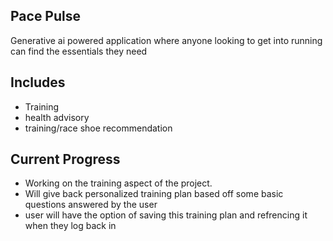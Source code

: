 ## Pace Pulse
Generative ai powered application where anyone looking to get into running can find the essentials they need

## Includes
* Training
* health advisory
* training/race shoe recommendation

## Current Progress
- Working on the training aspect of the project.
- Will give back personalized training plan based off some basic questions answered by the user
- user will have the option of saving this training plan and refrencing it when they log back in 

